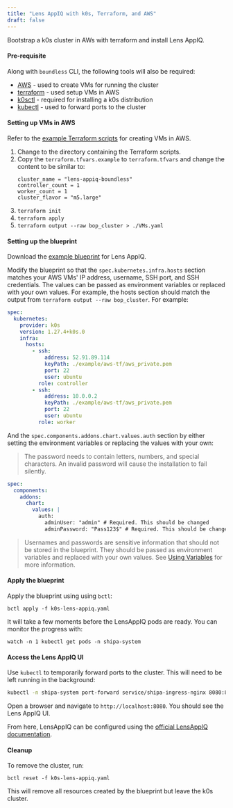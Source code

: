 ```yaml
---
title: "Lens AppIQ with k0s, Terraform, and AWS"
draft: false
---
```


Bootstrap a k0s cluster in AWs with terraform and install Lens AppIQ.

#### Pre-requisite

Along with `boundless` CLI, the following tools will also be required:

- [AWS](https://aws.amazon.com/cli/) - used to create VMs for running the cluster
- [terraform](https://www.terraform.io/) - used setup VMs in AWS
- [k0sctl](https://github.com/k0sproject/k0sctl#installation) - required for installing a k0s distribution
- [kubectl](https://kubernetes.io/docs/tasks/tools/install-kubectl/) - used to forward ports to the cluster

#### Setting up VMs in AWS

Refer to the [example Terraform scripts](https://github.com/mirantiscontainers/boundless/tree/main/terraform/k0s-in-aws) for creating VMs in AWS.

1. Change to the directory containing the Terraform scripts.
2. Copy the `terraform.tfvars.example` to `terraform.tfvars` and change the content to be similar to:
   ```
   cluster_name = "lens-appiq-boundless"
   controller_count = 1
   worker_count = 1
   cluster_flavor = "m5.large"
   ```
3. `terraform init`
4. `terraform apply`
5. `terraform output --raw bop_cluster > ./VMs.yaml`

#### Setting up the blueprint

Download the [example blueprint](https://raw.githubusercontent.com/mirantiscontainers/boundless/main/blueprints/k0s-lens-appiq/k0s-lens-appiq.yaml) for Lens AppIQ.

Modify the blueprint so that the `spec.kubernetes.infra.hosts` section matches your AWS VMs' IP address, username, SSH port, and SSH credentials. The values can be passed as environment variables or replaced with your own values. For example, the hosts section should match the output from `terraform output --raw bop_cluster`. For example:

```yaml
spec:
  kubernetes:
    provider: k0s
    version: 1.27.4+k0s.0
    infra:
      hosts:
        - ssh:
            address: 52.91.89.114
            keyPath: ./example/aws-tf/aws_private.pem
            port: 22
            user: ubuntu
          role: controller
        - ssh:
            address: 10.0.0.2
            keyPath: ./example/aws-tf/aws_private.pem
            port: 22
            user: ubuntu
          role: worker
```

And the `spec.components.addons.chart.values.auth` section by either setting the environment variables or replacing the values with your own:

> The password needs to contain letters, numbers, and special characters. An invalid password will cause the installation to fail silently.

```yaml
spec:
  components:
    addons:
      chart:
        values: |
          auth:
            adminUser: "admin" # Required. This should be changed
            adminPassword: "Pass123$" # Required. This should be changed. It must include letters, numbers, and symbols
```

> Usernames and passwords are sensitive information that should not be stored in the blueprint. They should be passed as environment variables and replaced with your own values. See [Using Variables](/docs/blueprint-reference/variables/) for more information.

#### Apply the blueprint

Apply the blueprint using using `bctl`:

```shell
bctl apply -f k0s-lens-appiq.yaml
```

It will take a few moments before the LensAppIQ pods are ready. You can monitor the progress with:

```shell
watch -n 1 kubectl get pods -n shipa-system
```

#### Access the Lens AppIQ UI

Use `kubectl` to temporarily forward ports to the cluster. This will need to be left running in the background:

```bash
kubectl -n shipa-system port-forward service/shipa-ingress-nginx 8080:80
```

Open a browser and navigate to `http://localhost:8080`. You should see the Lens AppIQ UI.

From here, LensAppIQ can be configured using the [official LensAppIQ documentation](https://learn.lenscloud.io/docs/intro-to-lensappiq).

#### Cleanup

To remove the cluster, run:

```shell
bctl reset -f k0s-lens-appiq.yaml
```

This will remove all resources created by the blueprint but leave the k0s cluster.
